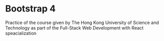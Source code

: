 # Bootstrap 4
Practice of the course given by The Hong Kong University of Science and Technology as part of the Full-Stack Web Development with React speacialization
 
